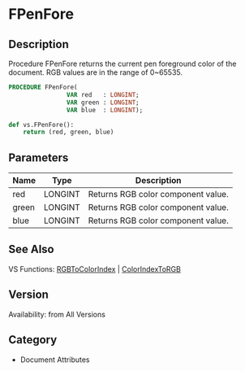 # FPenFore

## Description
Procedure FPenFore returns the current pen foreground color of the document. RGB values are in the range of 0~65535.

```pascal
PROCEDURE FPenFore(
				VAR red   : LONGINT;
				VAR green : LONGINT;
				VAR blue  : LONGINT);
```

```python
def vs.FPenFore():
    return (red, green, blue)
```

## Parameters
|Name|Type|Description|
|---|---|---|
|red|LONGINT|Returns RGB color component value.|
|green|LONGINT|Returns RGB color component value.|
|blue|LONGINT|Returns RGB color component value.|

## See Also
VS Functions:
[RGBToColorIndex](RGBToColorIndex.md) 
| [ColorIndexToRGB](ColorIndexToRGB.md)

## Version
Availability: from All Versions

## Category
* Document Attributes

